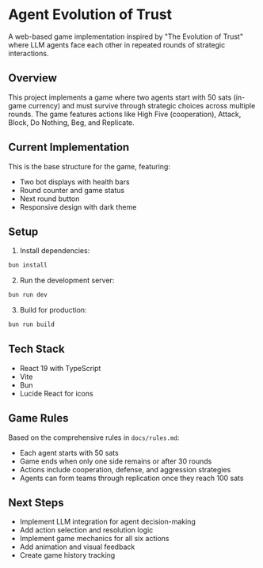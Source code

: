 # Agent Evolution of Trust

A web-based game implementation inspired by "The Evolution of Trust" where LLM agents face each other in repeated rounds of strategic interactions.

## Overview

This project implements a game where two agents start with 50 sats (in-game currency) and must survive through strategic choices across multiple rounds. The game features actions like High Five (cooperation), Attack, Block, Do Nothing, Beg, and Replicate.

## Current Implementation

This is the base structure for the game, featuring:
- Two bot displays with health bars
- Round counter and game status
- Next round button
- Responsive design with dark theme

## Setup

1. Install dependencies:
```bash
bun install
```

2. Run the development server:
```bash
bun run dev
```

3. Build for production:
```bash
bun run build
```

## Tech Stack

- React 19 with TypeScript
- Vite
- Bun
- Lucide React for icons

## Game Rules

Based on the comprehensive rules in `docs/rules.md`:
- Each agent starts with 50 sats
- Game ends when only one side remains or after 30 rounds
- Actions include cooperation, defense, and aggression strategies
- Agents can form teams through replication once they reach 100 sats

## Next Steps

- Implement LLM integration for agent decision-making
- Add action selection and resolution logic
- Implement game mechanics for all six actions
- Add animation and visual feedback
- Create game history tracking